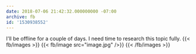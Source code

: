 ```yaml
---
date: 2018-07-06 21:42:32.000000000 -07:00
archive: fb
id: '1530938552'
---
```


I'll be offline for a couple of days. I need time to research this topic fully.
{{< fb/images >}}
{{< fb/image src="image.jpg" />}}
{{< /fb/images >}}
